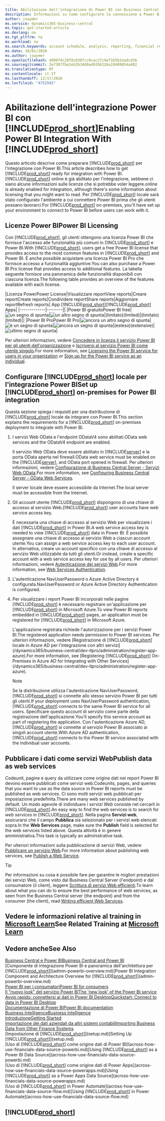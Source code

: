 ```yaml
---
title: Abilitazione dell'integrazione di Power BI con Business Central
description: Informazioni su come configurare la connessione a Power Bi in modo da poter ottenere informazioni dettagliate, business intelligence e KPI dai dati di Business Central con le app Business Central per Power BI.
author: jswymer
ms.service: dynamics365-business-central
ms.topic: get-started-article
ms.devlang: na
ms.tgt_pltfrm: na
ms.workload: na
ms.search.keywords: account schedule, analysis, reporting, financial report, business intelligence, KPI
ms.date: 10/01/2020
ms.author: jswymer
ms.openlocfilehash: dd0974c20f8c038fcc0cac27c9ef165b2aadcd36
ms.sourcegitcommit: 2e7307fbe1eb3b34d0ad9356226a19409054a402
ms.translationtype: HT
ms.contentlocale: it-IT
ms.lasthandoff: 12/17/2020
ms.locfileid: "4752502"
---
```

# <a name="enabling-power-bi-integration-with-prod_short"></a><span data-ttu-id="5aefa-103">Abilitazione dell'integrazione Power BI con [!INCLUDE[prod_short](includes/prod_short.md)]</span><span class="sxs-lookup"><span data-stu-id="5aefa-103">Enabling Power BI Integration With [!INCLUDE[prod_short](includes/prod_short.md)]</span></span>

<span data-ttu-id="5aefa-104">Questo articolo descrive come preparare [!INCLUDE[prod_short](includes/prod_short.md)] per l'integrazione con Power BI.</span><span class="sxs-lookup"><span data-stu-id="5aefa-104">This article describes how to get [!INCLUDE[prod_short](includes/prod_short.md)] ready for integration with Power BI.</span></span> [!INCLUDE[prod_short](includes/prod_short.md)] <span data-ttu-id="5aefa-105">online è già abilitato per l'integrazione, sebbene ci siano alcune informazioni sulle licenze che si potrebbe voler leggere.</span><span class="sxs-lookup"><span data-stu-id="5aefa-105">online is already enabled for integration, although there's some information about licensing that you might want to read.</span></span> <span data-ttu-id="5aefa-106">Per [!INCLUDE[prod_short](includes/prod_short.md)] locale sarà stato configurato l'ambiente a cui connettere Power BI prima che gli utenti possano lavorarci.</span><span class="sxs-lookup"><span data-stu-id="5aefa-106">For [!INCLUDE[prod_short](includes/prod_short.md)] on-premises, you'll have set up your environment to connect to Power BI before users can work with it.</span></span>

## <a name="power-bi-licensing"></a><a name="license"></a><span data-ttu-id="5aefa-107">Licenze Power BI</span><span class="sxs-lookup"><span data-stu-id="5aefa-107">Power BI Licensing</span></span>

<span data-ttu-id="5aefa-108">Con [!INCLUDE[prod_short](includes/prod_short.md)], gli utenti ottengono una licenza Power BI che fornisce l'accesso alle funzionalità più comuni in [!INCLUDE[prod_short](includes/prod_short.md)] e Power BI.</span><span class="sxs-lookup"><span data-stu-id="5aefa-108">With [!INCLUDE[prod_short](includes/prod_short.md)], users get a free Power BI license that provides access to the most common features in [!INCLUDE[prod_short](includes/prod_short.md)] and Power BI.</span></span> <span data-ttu-id="5aefa-109">È anche possibile acquistare una licenza Power BI Pro che fornisce accesso a funzionalità aggiuntive.</span><span class="sxs-lookup"><span data-stu-id="5aefa-109">You can also purchase a Power BI Pro license that provides access to additional features.</span></span> <span data-ttu-id="5aefa-110">La tabella seguente fornisce una panoramica delle funzionalità disponibili con ciascuna licenza.</span><span class="sxs-lookup"><span data-stu-id="5aefa-110">The following table provides an overview of the features available with each license.</span></span>

|<span data-ttu-id="5aefa-111">Licenza Power</span><span class="sxs-lookup"><span data-stu-id="5aefa-111">Power License</span></span>|<span data-ttu-id="5aefa-112">Visualizzare report</span><span class="sxs-lookup"><span data-stu-id="5aefa-112">View reports</span></span>|<span data-ttu-id="5aefa-113">Creare report</span><span class="sxs-lookup"><span data-stu-id="5aefa-113">Create reports</span></span>|<span data-ttu-id="5aefa-114">Condividere report</span><span class="sxs-lookup"><span data-stu-id="5aefa-114">Share reports</span></span>|<span data-ttu-id="5aefa-115">Aggiornare report</span><span class="sxs-lookup"><span data-stu-id="5aefa-115">Refresh reports</span></span>| <span data-ttu-id="5aefa-116">App [!INCLUDE[prod_short](includes/prod_short.md)]</span><span class="sxs-lookup"><span data-stu-id="5aefa-116">[!INCLUDE[prod_short](includes/prod_short.md)] Apps</span></span>|
|-------------|--------||
|<span data-ttu-id="5aefa-117">Power BI gratuito</span><span class="sxs-lookup"><span data-stu-id="5aefa-117">Power BI free</span></span>|![un segno di spunta](media/check.png)|![un altro segno di spunta](media/check.png)|<span data-ttu-id="5aefa-120">(limitato)</span><span class="sxs-lookup"><span data-stu-id="5aefa-120">(limited)</span></span>|<span data-ttu-id="5aefa-121">(limitato)</span><span class="sxs-lookup"><span data-stu-id="5aefa-121">(limited)</span></span>||
|<span data-ttu-id="5aefa-122">Power BI Pro</span><span class="sxs-lookup"><span data-stu-id="5aefa-122">Power BI Pro</span></span>|![ancora un altro segno di spunta](media/check.png)|![è un segno di spunta](media/check.png)|![ancora un segno di spunta](media/check.png)|<span data-ttu-id="5aefa-126">(esteso)</span><span class="sxs-lookup"><span data-stu-id="5aefa-126">(extensive)</span></span>|![ultimo segno di spunta](media/check.png)|

<span data-ttu-id="5aefa-128">Per ulteriori informazioni, vedere [Concedere in licenza il servizio Power BI per gli utenti dell'organizzazione](/power-bi/admin/service-admin-licensing-organization) o [Iscriversi al servizio Power BI come utente singolo](/power-bi/fundamentals/service-self-service-signup-for-power-bi).</span><span class="sxs-lookup"><span data-stu-id="5aefa-128">For more information, see [Licensing the Power BI service for users in your organization](/power-bi/admin/service-admin-licensing-organization) or [Sign up for the Power BI service as an individual](/power-bi/fundamentals/service-self-service-signup-for-power-bi).</span></span>

## <a name="set-up-prod_short-on-premises-for-power-bi-integration"></a><a name="setup"></a><span data-ttu-id="5aefa-129">Configurare [!INCLUDE[prod_short](includes/prod_short.md)] locale per l'integrazione Power BI</span><span class="sxs-lookup"><span data-stu-id="5aefa-129">Set up [!INCLUDE[prod_short](includes/prod_short.md)] on-premises for Power BI integration</span></span>

<span data-ttu-id="5aefa-130">Questa sezione spiega i requisiti per una distribuzione di [!INCLUDE[prod_short](includes/prod_short.md)] locale da integrare con Power BI.</span><span class="sxs-lookup"><span data-stu-id="5aefa-130">This section explains the requirements for a [!INCLUDE[prod_short](includes/prod_short.md)] on-premises deployment to integrate with Power BI.</span></span>

1. <span data-ttu-id="5aefa-131">I servizi Web OData e l'endpoint ODataV4 sono abilitati.</span><span class="sxs-lookup"><span data-stu-id="5aefa-131">OData web services and the ODataV4 endpoint are enabled.</span></span>

    <span data-ttu-id="5aefa-132">Il servizio Web OData deve essere abilitato in [!INCLUDE[server](includes/server.md)] e la porta OData aperta nel firewall.</span><span class="sxs-lookup"><span data-stu-id="5aefa-132">OData web service must be enabled on the [!INCLUDE[server](includes/server.md)], and OData port opened in firewall.</span></span> <span data-ttu-id="5aefa-133">Per ulteriori informazioni, vedere [Configurazione di Business Central Server - Servizi Web OData](/dynamics365/business-central/dev-itpro/administration/configure-server-instance#ODataServices).</span><span class="sxs-lookup"><span data-stu-id="5aefa-133">For more information, see [Configuring Business Central Server - OData Web Services](/dynamics365/business-central/dev-itpro/administration/configure-server-instance#ODataServices).</span></span>
    
    <span data-ttu-id="5aefa-134">Il server locale deve essere accessibile da Internet.</span><span class="sxs-lookup"><span data-stu-id="5aefa-134">The local server must be accessible from the Internet.</span></span>

2. <span data-ttu-id="5aefa-135">Gli account utente [!INCLUDE[prod_short](includes/prod_short.md)] dispongono di una chiave di accesso al servizio Web.</span><span class="sxs-lookup"><span data-stu-id="5aefa-135">[!INCLUDE[prod_short](includes/prod_short.md)] user accounts have web service access key.</span></span>

    <span data-ttu-id="5aefa-136">È necessaria una chiave di accesso al servizio Web per visualizzare i dati [!INCLUDE[prod_short](includes/prod_short.md)] in Power BI.</span><span class="sxs-lookup"><span data-stu-id="5aefa-136">A web service access key is needed to view [!INCLUDE[prod_short](includes/prod_short.md)] data in Power BI.</span></span> <span data-ttu-id="5aefa-137">È possibile assegnare una chiave di accesso al servizio Web a ciascun account utente.</span><span class="sxs-lookup"><span data-stu-id="5aefa-137">You can assign a web service access key to each user account.</span></span> <span data-ttu-id="5aefa-138">In alternativa, creare un account specifico con una chiave di accesso al servizio Web utilizzabile da tutti gli utenti.</span><span class="sxs-lookup"><span data-stu-id="5aefa-138">Or instead, create a specific account with a web service access key for use by all users.</span></span> <span data-ttu-id="5aefa-139">Per ulteriori informazioni, vedere [Autenticazione dei servizi Web](/dynamics365/business-central/dev-itpro/webservices/web-services-authentication#generate-a-web-service-access-key).</span><span class="sxs-lookup"><span data-stu-id="5aefa-139">For more information, see [Web Services Authentication](/dynamics365/business-central/dev-itpro/webservices/web-services-authentication#generate-a-web-service-access-key).</span></span>

3. <span data-ttu-id="5aefa-140">L'autenticazione NavUserPassword o Azure Active Directory è configurata.</span><span class="sxs-lookup"><span data-stu-id="5aefa-140">NavUserPassword or Azure Active Directory Authentication is configured.</span></span>

4. <span data-ttu-id="5aefa-141">Per visualizzare i report Power BI incorporati nelle pagine [!INCLUDE[prod_short](includes/prod_short.md)] è necessario registrare un'applicazione per [!INCLUDE[prod_short](includes/prod_short.md)] in Microsoft Azure.</span><span class="sxs-lookup"><span data-stu-id="5aefa-141">To view Power BI reports embedded in [!INCLUDE[prod_short](includes/prod_short.md)] pages, an application must be registered for [!INCLUDE[prod_short](includes/prod_short.md)] in Microsoft Azure.</span></span>

    <span data-ttu-id="5aefa-142">L'applicazione registrata richiede l'autorizzazione per i servizi Power BI.</span><span class="sxs-lookup"><span data-stu-id="5aefa-142">The registered application needs permission to Power BI services.</span></span> <span data-ttu-id="5aefa-143">Per ulteriori informazioni, vedere [Registrazione di [!INCLUDE[prod_short](includes/prod_short.md)] locale in Azure AD per l'integrazione con altri servizi](/dynamics365/business-central/dev-itpro/administration/register-app-azure).</span><span class="sxs-lookup"><span data-stu-id="5aefa-143">For more information, see [Registering [!INCLUDE[prod_short](includes/prod_short.md)] On-Premises in Azure AD for Integrating with Other Services](/dynamics365/business-central/dev-itpro/administration/register-app-azure).</span></span>

    > [!NOTE]
    > <span data-ttu-id="5aefa-144">Se la distribuzione utilizza l'autenticazione NavUserPassword, [!INCLUDE[prod_short](includes/prod_short.md)] si connette allo stesso servizio Power BI per tutti gli utenti.</span><span class="sxs-lookup"><span data-stu-id="5aefa-144">If your deployment uses NavUserPassword authentication, [!INCLUDE[prod_short](includes/prod_short.md)] connects to the same Power BI service for all users.</span></span> <span data-ttu-id="5aefa-145">Specificare questo account di servizio come parte della registrazione dell'applicazione.</span><span class="sxs-lookup"><span data-stu-id="5aefa-145">You'll specify this service account as part of registering the application.</span></span> <span data-ttu-id="5aefa-146">Con l'autenticazione Azure AD, [!INCLUDE[prod_short](includes/prod_short.md)] si connette al servizio Power BI associato ai singoli account utente.</span><span class="sxs-lookup"><span data-stu-id="5aefa-146">With Azure AD authentication, [!INCLUDE[prod_short](includes/prod_short.md)] connects to the Power BI service associated with the individual user accounts.</span></span>

    <!-- Windows authentication can also be used but you can't get data from BC in Power BI -->

## <a name="publish-data-as-web-services"></a><span data-ttu-id="5aefa-147">Pubblicare i dati come servizi Web</span><span class="sxs-lookup"><span data-stu-id="5aefa-147">Publish data as web services</span></span>

<span data-ttu-id="5aefa-148">Codeunit, pagine e query da utilizzare come origine dati nei report Power BI devono essere pubblicati come servizi web.</span><span class="sxs-lookup"><span data-stu-id="5aefa-148">Codeunits, pages, and queries that you want to use as the data source in Power BI reports must be published as web services.</span></span> <span data-ttu-id="5aefa-149">Ci sono molti servizi web pubblicati per impostazione predefinita.</span><span class="sxs-lookup"><span data-stu-id="5aefa-149">There are many web services published by default.</span></span> <span data-ttu-id="5aefa-150">Un modo agevole di individuare i *servizi Web* consiste nel cercarli in [!INCLUDE[prod_short](includes/prod_short.md)].</span><span class="sxs-lookup"><span data-stu-id="5aefa-150">An easy way to find the web services is to search for *web services* in [!INCLUDE[prod_short](includes/prod_short.md)].</span></span> <span data-ttu-id="5aefa-151">Nella pagina **Servizi web**, assicurarsi che il campo **Pubblica** sia selezionato per i servizi web elencati sopra.</span><span class="sxs-lookup"><span data-stu-id="5aefa-151">In the **Web Services** page, make sure the **Publish** field is selected for the web services listed above.</span></span> <span data-ttu-id="5aefa-152">Questa attività è in genere amministrativa.</span><span class="sxs-lookup"><span data-stu-id="5aefa-152">This task is typically an administrative task.</span></span>

<span data-ttu-id="5aefa-153">Per ulteriori informazioni sulla pubblicazione di servizi Web, vedere [Pubblicare un servizio Web](across-how-publish-web-service.md).</span><span class="sxs-lookup"><span data-stu-id="5aefa-153">For more information about publishing web services, see [Publish a Web Service](across-how-publish-web-service.md).</span></span>

> [!TIP]
> <span data-ttu-id="5aefa-154">Per informazioni su cosa è possibile fare per garantire le migliori prestazioni dei servizi Web, come visto dal Business Central Server (l'endpoint) e dal consumatore (il client), leggere [Scrittura di servizi Web efficienti](/dynamics365/business-central/dev-itpro/performance/performance-developer#writing-efficient-web-services).</span><span class="sxs-lookup"><span data-stu-id="5aefa-154">To learn about what you can do to ensure the best performance of web services, as seen from the Business Central server (the endpoint) and from the consumer (the client), read [Writing efficient Web Services](/dynamics365/business-central/dev-itpro/performance/performance-developer#writing-efficient-web-services).</span></span>




## <a name="see-related-training-at-microsoft-learn"></a><span data-ttu-id="5aefa-155">Vedere le informazioni relative al training in [Microsoft Learn](/learn/modules/Configure-powerbi-excel-dynamics-365-business-central/index)</span><span class="sxs-lookup"><span data-stu-id="5aefa-155">See Related Training at [Microsoft Learn](/learn/modules/Configure-powerbi-excel-dynamics-365-business-central/index)</span></span>

## <a name="see-also"></a><span data-ttu-id="5aefa-156">Vedere anche</span><span class="sxs-lookup"><span data-stu-id="5aefa-156">See Also</span></span>

[<span data-ttu-id="5aefa-157">Business Central e Power BI</span><span class="sxs-lookup"><span data-stu-id="5aefa-157">Business Central and Power BI</span></span>](admin-powerbi.md)  
<span data-ttu-id="5aefa-158">[Componente di integrazione Power BI e panoramica dell'architettura per [!INCLUDE[prod_short](includes/prod_short.md)]](admin-powerbi-overview.md)</span><span class="sxs-lookup"><span data-stu-id="5aefa-158">[Power BI Integration Component and Architecture Overview for [!INCLUDE[prod_short](includes/prod_short.md)]](admin-powerbi-overview.md)</span></span>  
[<span data-ttu-id="5aefa-159">Power BI per i consumatori</span><span class="sxs-lookup"><span data-stu-id="5aefa-159">Power BI for consumers</span></span>](/power-bi/consumer/end-user-consumer)  
[<span data-ttu-id="5aefa-160">Il "nuovo look" del servizio Power BI</span><span class="sxs-lookup"><span data-stu-id="5aefa-160">The 'new look' of the Power BI service</span></span>](/power-bi/service-new-look)  
[<span data-ttu-id="5aefa-161">Avvio rapido: connettersi ai dati in Power BI Desktop</span><span class="sxs-lookup"><span data-stu-id="5aefa-161">Quickstart: Connect to data in Power BI Desktop</span></span>](/power-bi/desktop-quickstart-connect-to-data)  
[<span data-ttu-id="5aefa-162">Documentazione di Power BI</span><span class="sxs-lookup"><span data-stu-id="5aefa-162">Power BI documentation</span></span>](/power-bi/)  
[<span data-ttu-id="5aefa-163">Business Intelligence</span><span class="sxs-lookup"><span data-stu-id="5aefa-163">Business Intelligence</span></span>](bi.md)  
[<span data-ttu-id="5aefa-164">Introduzione</span><span class="sxs-lookup"><span data-stu-id="5aefa-164">Getting Started</span></span>](product-get-started.md)  
[<span data-ttu-id="5aefa-165">Importazione dei dati aziendali da altri sistemi contabili</span><span class="sxs-lookup"><span data-stu-id="5aefa-165">Importing Business Data from Other Finance Systems</span></span>](across-import-data-configuration-packages.md)  
<span data-ttu-id="5aefa-166">[Impostazione di [!INCLUDE[prod_short](includes/prod_short.md)]](setup.md)</span><span class="sxs-lookup"><span data-stu-id="5aefa-166">[Setting Up [!INCLUDE[prod_short](includes/prod_short.md)]](setup.md)</span></span>  
<span data-ttu-id="5aefa-167">[Uso di [!INCLUDE[prod_short](includes/prod_short.md)] come origine dati di Power BI](across-how-use-financials-data-source-powerbi.md)</span><span class="sxs-lookup"><span data-stu-id="5aefa-167">[Using [!INCLUDE[prod_short](includes/prod_short.md)] as a Power BI Data Source](across-how-use-financials-data-source-powerbi.md)</span></span>  
<span data-ttu-id="5aefa-168">[Uso di [!INCLUDE[prod_short](includes/prod_short.md)] come origine dati di Power Apps](across-how-use-financials-data-source-powerapps.md)</span><span class="sxs-lookup"><span data-stu-id="5aefa-168">[Using [!INCLUDE[prod_short](includes/prod_short.md)] as a Power Apps Data Source](across-how-use-financials-data-source-powerapps.md)</span></span>  
<span data-ttu-id="5aefa-169">[Uso di [!INCLUDE[prod_short](includes/prod_short.md)] in Power Automate](across-how-use-financials-data-source-flow.md)</span><span class="sxs-lookup"><span data-stu-id="5aefa-169">[Using [!INCLUDE[prod_short](includes/prod_short.md)] in Power Automate](across-how-use-financials-data-source-flow.md)</span></span>  

## [!INCLUDE[prod_short](includes/free_trial_md.md)]  
